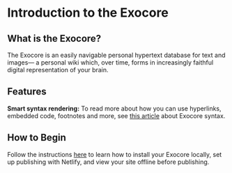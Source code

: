 # Introduction to the Exocore

## What is the Exocore?
The Exocore is an easily navigable personal hypertext database for text and images— a personal wiki which, over time, forms in increasingly faithful digital representation of your brain.

## Features
**Smart syntax rendering:** To read more about how you can use hyperlinks, embedded code, footnotes and more, see [this article](/_articles/syntax.md) about Exocore syntax.

## How to Begin
Follow the instructions [here](/_articles/installation-instructions.md) to learn how to install your Exocore locally, set up publishing with Netlify, and view your site offline before publishing.


